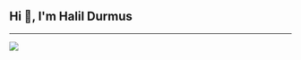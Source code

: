 ## Hi 👋, I'm Halil Durmus
---
<picture>
  <source media="(prefers-color-scheme: dark)" srcset="https://github-readme-stats-eight-theta.vercel.app/api?username=halildurmus&count_private=true&include_all_commits=true&show_icons=true&theme=radical">
  <img src="https://github-readme-stats-eight-theta.vercel.app/api?username=halildurmus&count_private=true&include_all_commits=true&show_icons=true">
</picture>
